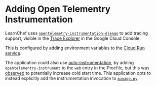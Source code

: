 # Adding Open Telementry Instrumentation

LearnChef uses [`opentelemetry-instrumentation-django`](https://github.com/open-telemetry/opentelemetry-python-contrib/tree/main/instrumentation/opentelemetry-instrumentation-django) to add tracing support, visible in the [Trace Explorer](https://console.cloud.google.com/traces/list) in the Google Cloud Console. 

This is configured by adding environment variables to the [Cloud Run service](/provisioning/terraform/service.tf). 

The application could also use [auto-instrumentation](https://github.com/open-telemetry/opentelemetry-python/tree/main/docs/examples/django), by adding `opentelementry-instrument` to the `web` entry in the Procfile, but this was [observed](https://github.com/GoogleCloudPlatform/learnchef/pull/307) to potentially increase cold start time. This application opts to instead explicitly add the instrumentation invocation to [`manage.py`](/server/manage.py). 